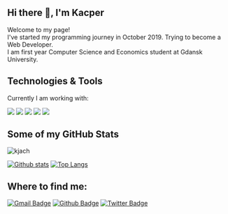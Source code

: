 ## Hi there 👋, I'm Kacper
Welcome to my page!  
I've started my programming journey in October 2019. Trying to become a Web Developer.  
I am first year Computer Science and Economics student at Gdansk University.  

## Technologies & Tools
Currently I am working with:

<img src="https://img.shields.io/badge/HTML5-E34F26?style=for-the-badge&logo=html5&logoColor=white" />
<img src="https://img.shields.io/badge/CSS3-1572B6?style=for-the-badge&logo=css3&logoColor=white" />
<img src="https://img.shields.io/badge/JavaScript-323330?style=for-the-badge&logo=javascript&logoColor=F7DF1E" />
<img src="https://img.shields.io/badge/Java-ED8B00?style=for-the-badge&logo=java&logoColor=white" />
<img src="https://img.shields.io/badge/Microsoft%20SQL%20Sever-CC2927?style=for-the-badge&logo=microsoft%20sql%20server&logoColor=white" />


## Some of my GitHub Stats
<p align=left> <img src=https://komarev.com/ghpvc/?username=kjach alt=kjach /> </p>


[![Github stats](https://github-readme-stats.vercel.app/api?username=kjach&show_icons=true&include_all_commits=true)](https://github.com/kjach/github-readme-stats)
[![Top Langs](https://github-readme-stats.vercel.app/api/top-langs/?username=kjach&layout=compact)](https://github.com/kjach/github-readme-stats)


## Where to find me:
[![Gmail Badge](https://img.shields.io/badge/-kacper.jach@outlook.com-c14438?style=flat&logo=Gmail&logoColor=white&link=mailto:kacper.jach@outlook.com)](mailto:kacper.jach@outlook.com) [![Github Badge](https://img.shields.io/badge/-kjach-grey?style=flat&logo=github&logoColor=white&link=https://github.com/kjach/)](https://www.github.com/kjach/) [![Twitter Badge](https://img.shields.io/badge/-jaszkuu-00acee?style=flat&logo=twitter&logoColor=white&link=https://twitter.com/jaszkuu/)](https://www.twitter.com/jaszkuu/) 
<!--
**kjach/kjach** is a ✨ _special_ ✨ repository because its `README.md` (this file) appears on your GitHub profile.

Here are some ideas to get you started:

- 🔭 I’m currently working on ...
- 🌱 I’m currently learning ...
- 👯 I’m looking to collaborate on ...
- 🤔 I’m looking for help with ...
- 💬 Ask me about ...
- 📫 How to reach me: ...
- 😄 Pronouns: ...
- ⚡ Fun fact: ...
-->
